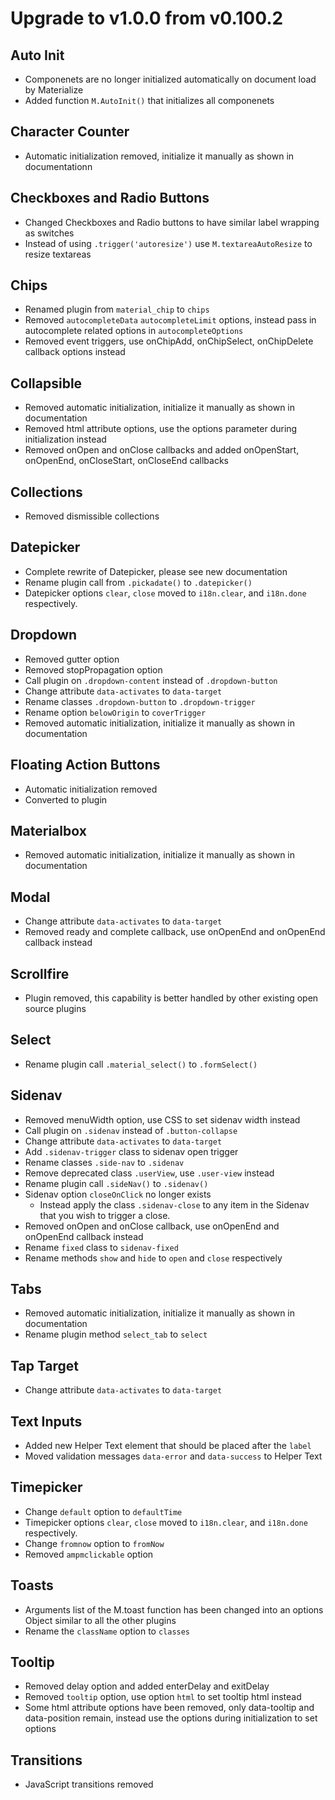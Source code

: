 # Upgrade to v1.0.0 from v0.100.2

## Auto Init
- Componenets are no longer initialized automatically on document load by Materialize
- Added function `M.AutoInit()` that initializes all componenets

## Character Counter
- Automatic initialization removed, initialize it manually as shown in documentationn


## Checkboxes and Radio Buttons
- Changed Checkboxes and Radio buttons to have similar label wrapping as switches
- Instead of using `.trigger('autoresize')` use `M.textareaAutoResize` to resize textareas


## Chips
- Renamed plugin from `material_chip` to `chips`
- Removed `autocompleteData` `autocompleteLimit` options, instead pass in autocomplete related options in `autocompleteOptions`
- Removed event triggers, use onChipAdd, onChipSelect, onChipDelete callback options instead


## Collapsible
- Removed automatic initialization, initialize it manually as shown in documentation
- Removed html attribute options, use the options parameter during initialization instead
- Removed onOpen and onClose callbacks and added onOpenStart, onOpenEnd, onCloseStart, onCloseEnd callbacks


## Collections
- Removed dismissible collections


## Datepicker
- Complete rewrite of Datepicker, please see new documentation
- Rename plugin call from `.pickadate()` to `.datepicker()`
- Datepicker options `clear`, `close` moved to `i18n.clear`, and `i18n.done` respectively.


## Dropdown
- Removed gutter option
- Removed stopPropagation option
- Call plugin on `.dropdown-content` instead of `.dropdown-button`
- Change attribute `data-activates` to `data-target`
- Rename classes `.dropdown-button` to `.dropdown-trigger`
- Rename option `belowOrigin` to `coverTrigger`
- Removed automatic initialization, initialize it manually as shown in documentation


## Floating Action Buttons
- Automatic initialization removed
- Converted to plugin


## Materialbox
- Removed automatic initialization, initialize it manually as shown in documentation


## Modal
- Change attribute `data-activates` to `data-target`
- Removed ready and complete callback, use onOpenEnd and onOpenEnd callback instead


## Scrollfire
- Plugin removed, this capability is better handled by other existing open source plugins


## Select
- Rename plugin call `.material_select()` to `.formSelect()`


## Sidenav
- Removed menuWidth option, use CSS to set sidenav width instead
- Call plugin on `.sidenav` instead of `.button-collapse`
- Change attribute `data-activates` to `data-target`
- Add `.sidenav-trigger` class to sidenav open trigger
- Rename classes `.side-nav` to `.sidenav`
- Remove deprecated class `.userView`, use `.user-view` instead
- Rename plugin call `.sideNav()` to `.sidenav()`
- Sidenav option `closeOnClick` no longer exists
  - Instead apply the class `.sidenav-close` to any item in the Sidenav that you wish to trigger a close.
- Removed onOpen and onClose callback, use onOpenEnd and onOpenEnd callback instead
- Rename `fixed` class to `sidenav-fixed`
- Rename methods `show` and `hide` to `open` and `close` respectively


## Tabs
- Removed automatic initialization, initialize it manually as shown in documentation
- Rename plugin method `select_tab` to `select`


## Tap Target
- Change attribute `data-activates` to `data-target`


## Text Inputs
- Added new Helper Text element that should be placed after the `label`
- Moved validation messages `data-error` and `data-success` to Helper Text


## Timepicker
- Change `default` option to `defaultTime`
- Timepicker options `clear`, `close` moved to `i18n.clear`, and `i18n.done` respectively.
- Change `fromnow` option to `fromNow`
- Removed `ampmclickable` option


## Toasts
- Arguments list of the M.toast function has been changed into an options Object similar to all the other plugins
- Rename the `className` option to `classes`


## Tooltip
- Removed delay option and added enterDelay and exitDelay
- Removed `tooltip` option, use option `html` to set tooltip html instead
- Some html attribute options have been removed, only data-tooltip and data-position remain, instead use the options during initialization to set options


## Transitions
- JavaScript transitions removed




